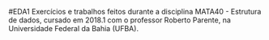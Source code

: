 #EDA1
Exercícios e trabalhos feitos durante a disciplina MATA40 - Estrutura de dados, cursado em 2018.1 com o professor Roberto Parente, na Universidade Federal da Bahia (UFBA).